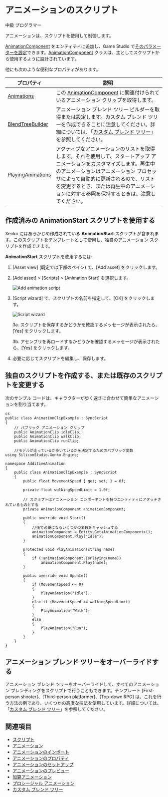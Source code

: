 # アニメーションのスクリプト

<span class="label label-doc-level">中級</span>
<span class="label label-doc-audience">プログラマー</span>

アニメーションは、スクリプトを使用して制御します。

[AnimationComponent](xref:SiliconStudio.Xenko.Engine.AnimationComponent) をエンティティに追加し、Game Studio で[そのパラメーターを設定](set-up-animations.md)できます。[AnimationComponent](xref:SiliconStudio.Xenko.Engine.AnimationComponent) クラスは、主としてスクリプトから使用するように設計されています。

他にも次のような便利なプロパティがあります。

| プロパティ | 説明|
| ----- | ---- |
| [Animations](xref:SiliconStudio.Xenko.Engine.AnimationComponent#SiliconStudio_Xenko_Engine_AnimationComponent_Animations) | この [AnimationComponent](xref:SiliconStudio.Xenko.Engine.AnimationComponent) に関連付けられているアニメーション クリップを取得します。 |
| [BlendTreeBuilder](xref:SiliconStudio.Xenko.Engine.AnimationComponent#SiliconStudio_Xenko_Engine_AnimationComponent_BlendTreeBuilder) | アニメーション ブレンド ツリー ビルダーを取得または設定します。カスタム ブレンド ツリーを作成できることに注意してください。詳細については、「[カスタム ブレンド ツリー](custom-blend-trees.md)」を参照してください。 |
| [PlayingAnimations](xref:SiliconStudio.Xenko.Engine.AnimationComponent#SiliconStudio_Xenko_Engine_AnimationComponent_PlayingAnimations) | アクティブなアニメーションのリストを取得します。それを使用して、スタートアップ アニメーションをカスタマイズします。再生中のアニメーションはアニメーション プロセッサによって自動的に更新されるので、リストを変更するとき、または再生中のアニメーションに対する参照を保持するときは、注意してください。 |

## 作成済みの **AnimationStart** スクリプトを使用する

Xenko にはあらかじめ作成されている **AnimationStart** スクリプトが含まれます。このスクリプトをテンプレートとして使用し、独自のアニメーション スクリプトを作成できます。

**AnimationStart** スクリプトを使用するには:

1. [Asset view] (既定では下部のペイン) で、[Add asset] をクリックします。

2. [Add asset] > [Scripts] > [Animation Start] を選択します。

    ![Add animation script](media/add-animation-script.png)

3. [Script wizard] で、スクリプトの名前を指定して、[OK] をクリックします。

    ![Script wizard](media/name-animation-script.png)

    3a. スクリプトを保存するかどうかを確認するメッセージが表示されたら、[Yes] をクリックします。

    3b. アセンブリを再ロードするかどうかを確認するメッセージが表示されたら、[Yes] をクリックします。

4. 必要に応じてスクリプトを編集し、保存します。

## 独自のスクリプトを作成する、または既存のスクリプトを変更する

次のサンプル コードは、キャラクターが歩く速さに合わせて簡単なアニメーションを割り当てます。

```
cs
public class AnimationClipExample : SyncScript
{
    // パブリック アニメーション クリップ
    public AnimationClip idleClip;
    public AnimationClip walkClip;
    public AnimationClip runClip;

    //モデルが走っているか歩いているかを決定するためのパブリック変数
using SiliconStudio.Xenko.Engine;

namespace AdditiveAnimation
{
    public class AnimationClipExample : SyncScript
    {
        public float MovementSpeed { get; set; } = 0f;

        private float walkingSpeedLimit = 1.0f;

        // スクリプトはアニメーション コンポーネントを持つエンティティにアタッチされているものとする
        private AnimationComponent animationComponent;

        public override void Start()
        {
            //後で必要になるいくつかの変数をキャッシュする
            animationComponent = Entity.Get<AnimationComponent>();
            animationComponent.Play("Idle");
        }

        protected void PlayAnimation(string name)
        {
            if (!animationComponent.IsPlaying(name))
                animationComponent.Play(name);
        }

        public override void Update()
        {
            if (MovementSpeed <= 0)
            {
                PlayAnimation("Idle");
            }
            else if (MovementSpeed <= walkingSpeedLimit)
            {
                PlayAnimation("Walk");
            }
            else
            {
                PlayAnimation("Run");
            }
        }
    }
}
```

## アニメーション ブレンド ツリーをオーバーライドする

アニメーション ブレンド ツリーをオーバーライドして、すべてのアニメーション ブレンディングをスクリプトで行うこともできます。テンプレート [First-person shooter]、[Third-person platformer]、[Top-down RPG] は、これを行う方法の例であり、いくつかの高度な技法を使用しています。詳細については、「[カスタム ブレンド ツリー](custom-blend-trees.md)」を参照してください。

## 関連項目

* [スクリプト](../scripts/index.md)
* [アニメーション](index.md)
* [アニメーションのインポート](import-animations.md)
* [アニメーションのプロパティ](animation-properties.md)
* [アニメーションのセットアップ](set-up-animations.md)
* [アニメーションのプレビュー](preview-animations.md)
* [加算アニメーション](additive-animation.md)
* [プロシージャル アニメーション](procedural-animation.md)
* [カスタム ブレンド ツリー](custom-blend-trees.md)
